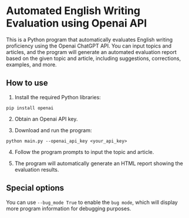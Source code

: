 # Automated English Writing Evaluation using Openai API

This is a Python program that automatically evaluates English writing proficiency using the Openai ChatGPT API. You can input topics and articles, and the program will generate an automated evaluation report based on the given topic and article, including suggestions, corrections, examples, and more.

## How to use

1. Install the required Python libraries:

```
pip install openai
```

2. Obtain an Openai API key.

3. Download and run the program:

```
python main.py --openai_api_key <your_api_key>
```

4. Follow the program prompts to input the topic and article.

5. The program will automatically generate an HTML report showing the evaluation results.

## Special options

You can use `--bug_mode True` to enable the `bug mode`, which will display more program information for debugging purposes.
